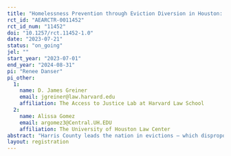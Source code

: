 ```yaml
---
title: "Homelessness Prevention through Eviction Diversion in Houston: an RCT"
rct_id: "AEARCTR-0011452"
rct_id_num: "11452"
doi: "10.1257/rct.11452-1.0"
date: "2023-07-21"
status: "on_going"
jel: ""
start_year: "2023-07-01"
end_year: "2024-08-31"
pi: "Renee Danser"
pi_other:
  1:
    name: D. James Greiner
    email: jgreiner@law.harvard.edu
    affiliation: The Access to Justice Lab at Harvard Law School
  2:
    name: Alissa Gomez
    email: argomez3@Central.UH.EDU
    affiliation: The University of Houston Law Center
abstract: "Harris County leads the nation in evictions – which disproportionately affect households of color and, some evidence suggests, negatively influence health, education, and generational wealth. Harris County’s statistics do not include “informal evictions,” forced moves outside the court process that are often the result of illegal landlord action, such as telling a tenant to leave, changing the locks, or refusing to make necessary repairs. Beyond haphazardly available cash from charities for rent relief, however, informal eviction interventions are few. We will pilot a randomized controlled trial (RCT) to assess whether it is possible to reduce illegal or unnecessary informal evictions by increasing legal literacy, that is, by teaching tenants more about how to assert their rights. The study will further test whether legal literacy can improve outcomes for tenants when they do find themselves facing eviction. Finally, this study will assess ways to improve take-up of legal services. We will begin to investigate the hypothesis that legal literacy is a useful tool for eviction diversion."
layout: registration
---
```


